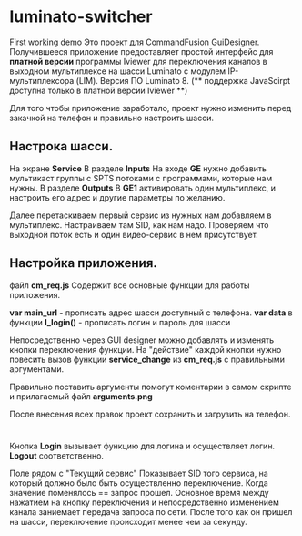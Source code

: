 # luminato-switcher
First working demo
Это проект для CommandFusion GuiDesigner.
Получившееся приложение предоставляет простой интерфейс для __платной версии__ программы Iviewer для переключения каналов в выходном мультиплексе на шасси Luminato 
c модулем IP-мультиплексора (LIM). Версия ПО Luminato 8. (** поддержка JavaScirpt доступна только в платной версии Iviewer **)

Для того чтобы приложение заработало, проект нужно изменить перед закачкой на телефон и правильно настроить шасси.

Настрока шасси.
--------
На экране __Service__
В разделе __Inputs__
На входе __GE__ нужно добавить мультикаст группы с SPTS потоками с программами, которые нам нужны.
В разделе __Outputs__
В __GE1__ активировать один мультиплекс, и настроить его адрес и другие параметры по желанию.

Далее перетаскиваем первый сервис из нужных нам добавляем в мультиплекс. Настраиваем там SID, как нам надо. 
Проверяем что выходной поток есть и один видео-сервис в нем присутствует.

Настройка приложения.
-
файл __cm_req.js__ Содержит все основные функции для работы приложения.

__var main_url__ - прописать адрес шасси доступный с телефона.
__var data__ в функции __l_login()__ - прописать логин и пароль для шасси 

Непосредственно через GUI designer можно добавлять и изменять кнопки переключения функции.
На "действие" каждой кнопки нужно повесить вызов функции __service_change__ из __cm_req.js__ с правильными аргументами.

Правильно поставить аргументы помогут коментарии в самом скрипте и прилагаемый файл __arguments.png__

После внесения всех правок проект сохранить и загрузить на телефон.
#
Кнопка __Login__ вызывает функцию для логина и осуществляет логин. __Logout__ соответственно.

Поле рядом с "Текущий сервис" Показывает SID того сервиса, на который должно было быть осуществленно переключение.
Когда значение поменялось == запрос прошел. Основное время между нажатием на кнопку переключения и 
непосредственно изменением канала заниемает передача запроса по сети. После того как он пришел на шасси, 
переключение происходит менее чем за секунду.
